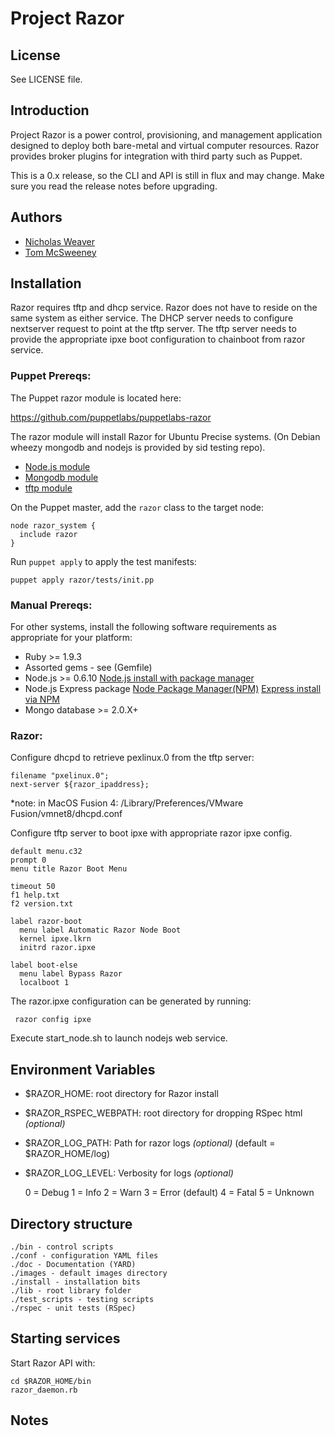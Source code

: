 # Project Razor

## License

See LICENSE file.

## Introduction

Project Razor is a power control, provisioning, and management application designed
to deploy both bare-metal and virtual computer resources. Razor provides broker plugins
for integration with third party such as Puppet.

This is a 0.x release, so the CLI and API is still in flux and may change. Make sure you 
read the release notes before upgrading.

## Authors

* [Nicholas Weaver](https://github.com/lynxbat)
* [Tom McSweeney](https://github.com/tjmcs)

## Installation

Razor requires tftp and dhcp service. Razor does not have to reside on the same system as either service.
The DHCP server needs to configure nextserver request to point at the tftp server. The tftp server needs
to provide the appropriate ipxe boot configuration to chainboot from razor service.

### Puppet Prereqs:

The Puppet razor module is located here:

https://github.com/puppetlabs/puppetlabs-razor

The razor module will install Razor for Ubuntu Precise systems. (On Debian wheezy mongodb and nodejs
is provided by sid testing repo).

* [Node.js module](https://github.com/nanliu/puppet-nodejs)
* [Mongodb module](https://github.com/nanliu/puppet-mongodb)
* [tftp module](https://github.com/nanliu/puppet-tftp)

On the Puppet master, add the `razor` class to the target node:

    node razor_system {
      include razor
    }

Run `puppet apply` to apply the test manifests:

    puppet apply razor/tests/init.pp

### Manual Prereqs:

For other systems, install the following software requirements as appropriate for your platform:

* Ruby >= 1.9.3
* Assorted gems - see (Gemfile)
* Node.js >= 0.6.10
[Node.js install with package manager](https://github.com/joyent/node/wiki/Installing-Node.js-via-package-manager)
* Node.js Express package
[Node Package Manager(NPM)](http://npmjs.org/)
[Express install via NPM](http://expressjs.com/guide.html)
* Mongo database >= 2.0.X+

### Razor:

Configure dhcpd to retrieve pexlinux.0 from the tftp server:

    filename "pxelinux.0";
    next-server ${razor_ipaddress};
    
*note: in MacOS Fusion 4: /Library/Preferences/VMware Fusion/vmnet8/dhcpd.conf

Configure tftp server to boot ipxe with appropriate razor ipxe config.

    default menu.c32                                                                                                   
    prompt 0
    menu title Razor Boot Menu

    timeout 50
    f1 help.txt
    f2 version.txt

    label razor-boot
      menu label Automatic Razor Node Boot
      kernel ipxe.lkrn
      initrd razor.ipxe

    label boot-else
      menu label Bypass Razor
      localboot 1

The razor.ipxe configuration can be generated by running:

     razor config ipxe
    
Execute start_node.sh to launch nodejs web service.

## Environment Variables
* $RAZOR_HOME: root directory for Razor install
* $RAZOR_RSPEC_WEBPATH: root directory for dropping RSpec html _(optional)_
* $RAZOR_LOG_PATH: Path for razor logs _(optional)_ (default = $RAZOR_HOME/log)
* $RAZOR_LOG_LEVEL: Verbosity for logs _(optional)_

    0 = Debug
    1 = Info
    2 = Warn
    3 = Error (default)
    4 = Fatal
    5 = Unknown

## Directory structure
    ./bin - control scripts
    ./conf - configuration YAML files
    ./doc - Documentation (YARD)
    ./images - default images directory
    ./install - installation bits
    ./lib - root library folder
    ./test_scripts - testing scripts
    ./rspec - unit tests (RSpec)

## Starting services

Start Razor API with:

    cd $RAZOR_HOME/bin
    razor_daemon.rb
    
## Notes
